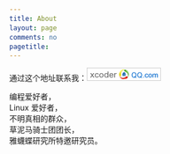 ```yaml
---
title: About
layout: page
comments: no
pagetitle: 
---
```


通过这个地址联系我：![QQ mail](/image/qqmail.png)


编程爱好者，    
Linux 爱好者，    
不明真相的群众，    
草泥马骑士团团长，    
雅蠛蝶研究所特邀研究员。  

